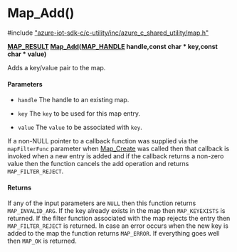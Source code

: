 # Map_Add()

\#include ["azure-iot-sdk-c/c-utility/inc/azure_c_shared_utility/map.h"](../iot-c-ref-map-h.md)  

**[MAP_RESULT](#map_8h_1ad7dca46cbca14e08e0561d21ca68324e) [Map_Add](#map_8h_1a0dd145d19021b3e80d53868d61cbc684)([MAP_HANDLE](#map_8h_1aaa6ea96fbf2e858b6b2cfe4c7fe31a46) handle,const char * key,const char * value)**

Adds a key/value pair to the map.

#### Parameters
* `handle` The handle to an existing map. 

* `key` The `key` to be used for this map entry. 

* `value` The `value` to be associated with `key`.

If a non-NULL pointer to a callback function was supplied via the `mapFilterFunc` parameter when [Map_Create](#map_8h_1a76142fc262744d64715a597eac0ed9ff) was called then that callback is invoked when a new entry is added and if the callback returns a non-zero value then the function cancels the add operation and returns `MAP_FILTER_REJECT`.

#### Returns
If any of the input parameters are `NULL` then this function returns `MAP_INVALID_ARG`. If the key already exists in the map then `MAP_KEYEXISTS` is returned. If the filter function associated with the map rejects the entry then `MAP_FILTER_REJECT` is returned. In case an error occurs when the new key is added to the map the function returns `MAP_ERROR`. If everything goes well then `MAP_OK` is returned.

